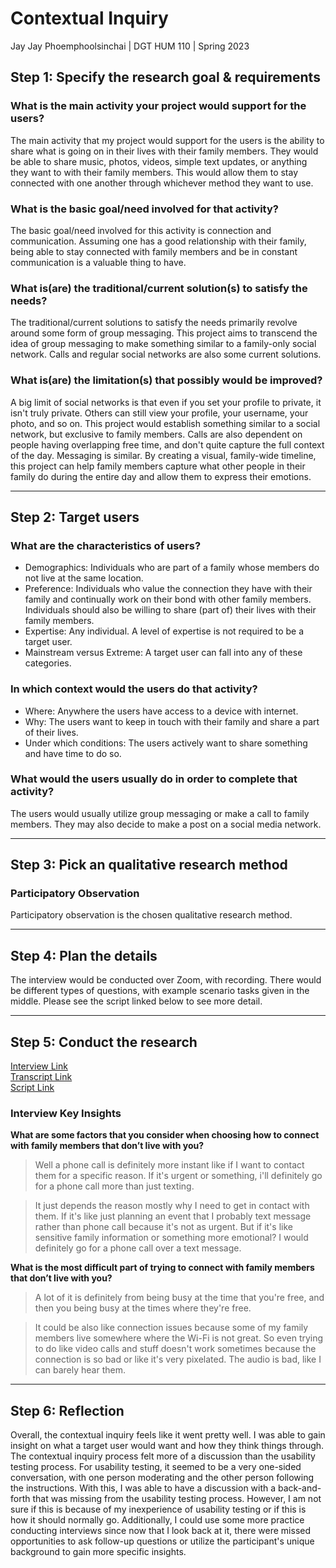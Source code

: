 # Contextual Inquiry
Jay Jay Phoemphoolsinchai | DGT HUM 110 | Spring 2023

## Step 1: Specify the research goal & requirements
### **What is the main activity your project would support for the users?**
The main activity that my project would support for the users is the ability to share what is going on in their lives with their family members. They would be able to share music, photos, videos, simple text updates, or anything they want to with their family members. This would allow them to stay connected with one another through whichever method they want to use.

### **What is the basic goal/need involved for that activity?**
The basic goal/need involved for this activity is connection and communication. Assuming one has a good relationship with their family, being able to stay connected with family members and be in constant communication is a valuable thing to have.

### **What is(are) the traditional/current solution(s) to satisfy the needs?**
The traditional/current solutions to satisfy the needs primarily revolve around some form of group messaging. This project aims to transcend the idea of group messaging to make something similar to a family-only social network. Calls and regular social networks are also some current solutions.

### **What is(are) the limitation(s) that possibly would be improved?**
A big limit of social networks is that even if you set your profile to private, it isn't truly private. Others can still view your profile, your username, your photo, and so on. This project would establish something similar to a social network, but exclusive to family members. Calls are also dependent on people having overlapping free time, and don't quite capture the full context of the day. Messaging is similar. By creating a visual, family-wide timeline, this project can help family members capture what other people in their family do during the entire day and allow them to express their emotions.

---
## Step 2: Target users
### **What are the characteristics of users?**
- Demographics: Individuals who are part of a family whose members do not live at the same location.
- Preference: Individuals who value the connection they have with their family and continually work on their bond with other family members. Individuals should also be willing to share (part of) their lives with their family members.
- Expertise: Any individual. A level of expertise is not required to be a target user.
- Mainstream versus Extreme: A target user can fall into any of these categories.

### **In which context would the users do that activity?**
- Where: Anywhere the users have access to a device with internet.
- Why: The users want to keep in touch with their family and share a part of their lives.
- Under which conditions: The users actively want to share something and have time to do so.

### **What would the users usually do in order to complete that activity?**
The users would usually utilize group messaging or make a call to family members. They may also decide to make a post on a social media network.

---
## Step 3: Pick an qualitative research method
### **Participatory Observation**
Participatory observation is the chosen qualitative research method. 

---
## Step 4: Plan the details
The interview would be conducted over Zoom, with recording. There would be different types of questions, with example scenario tasks given in the middle. Please see the script linked below to see more detail.

---
## Step 5: Conduct the research
[Interview Link](https://drive.google.com/file/d/1AQ8sOPYYGDdRElLbwSlnRsyFFP0ulYXa/view?usp=share_link) \
[Transcript Link](https://docs.google.com/document/d/112omduWO0-sqcDzUAa3Fv_dLvmDZ57sCqkCJBfV9ffY/edit?usp=sharing) \
[Script Link](https://docs.google.com/document/d/1Q1hKkgujTDpj2IijU_wnCh2APVVATAbU7fgbZm9_5tU/edit?usp=sharing)

### Interview Key Insights
**What are some factors that you consider when choosing how to connect with family members that don’t live with you?**
> Well a phone call is definitely more instant like if I want to contact them for a specific reason. If it's urgent or something, i'll definitely go for a phone call more than just texting.

> It just depends the reason mostly why I need to get in contact with them. If it's like just planning an event that I probably text message rather than phone call because it's not as urgent. But if it's like sensitive family information or something more emotional? I would definitely go for a phone call over a text message.

**What is the most difficult part of trying to connect with family members that don’t live with you?**
> A lot of it is definitely from being busy at the time that you're free, and then you being busy at the times where they're free.

> It could be also like connection issues because some of my family members live somewhere where the Wi-Fi is not great. So even trying to do like video calls and stuff doesn't work sometimes because the connection is so bad or like it's very pixelated. The audio is bad, like I can barely hear them.

---
## Step 6: Reflection
Overall, the contextual inquiry feels like it went pretty well. I was able to gain insight on what a target user would want and how they think things through. The contextual inquiry process felt more of a discussion than the usability testing process. For usability testing, it seemed to be a very one-sided conversation, with one person moderating and the other person following the instructions. With this, I was able to have a discussion with a back-and-forth that was missing from the usability testing process. However, I am not sure if this is because of my inexperience of usability testing or if this is how it should normally go. Additionally, I could use some more practice conducting interviews since now that I look back at it, there were missed opportunities to ask follow-up questions or utilize the participant's unique background to gain more specific insights.